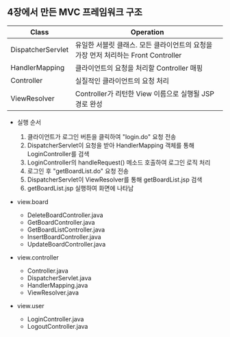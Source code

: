 ## 4장에서 만든 MVC 프레임워크 구조

| Class | Operation |
| ------ | ----------- |
| DispatcherServlet   | 유일한 서블릿 클래스. 모든 클라이언트의 요청을 가장 먼저 처리하는 Front Controller |
| HandlerMapping | 클라이언트의 요청을 처리할 Controller 매핑 |
| Controller    | 실질적인 클라이언트의 요청 처리 |
| ViewResolver | Controller가 리턴한 View 이름으로 실행될 JSP 경로 완성 |

+ 실행 순서
  1. 클라이언트가 로그인 버튼을 클릭하여 "login.do" 요청 전송
  2. DispatcherServlet이 요청을 받아 HandlerMapping 객체를 통해 LoginController를 검색
  3. LoginController의 handleRequest() 메소드 호출하여 로그인 로직 처리
  4. 로그인 후 "getBoardList.do" 요청 전송
  5. DispatcherServlet이 ViewResolver를 통해 getBoardList.jsp 검색
  6. getBoardList.jsp 실행하여 화면에 나타남

+ view.board
  + DeleteBoardController.java
  + GetBoardController.java
  + GetBoardListController.java
  + InsertBoardController.java
  + UpdateBoardController.java
+ view.controller
  + Controller.java
  + DispatcherServlet.java
  + HandlerMapping.java
  + ViewResolver.java
+ view.user
  + LoginController.java
  + LogoutController.java